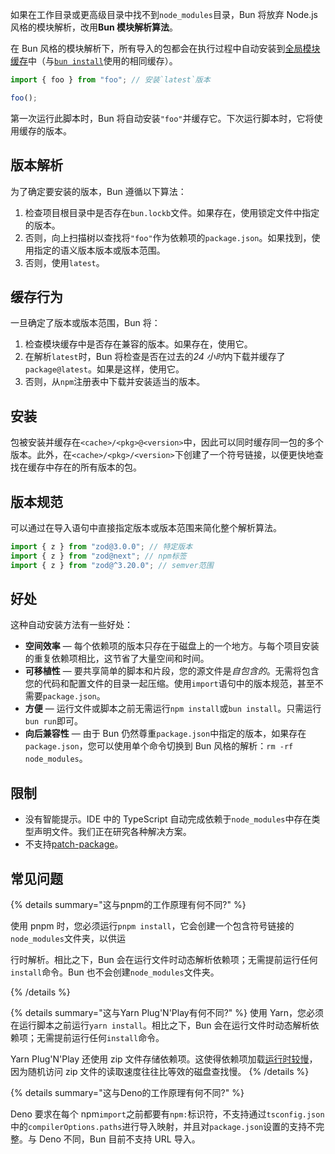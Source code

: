 如果在工作目录或更高级目录中找不到`node_modules`目录，Bun 将放弃 Node.js 风格的模块解析，改用**Bun 模块解析算法**。

在 Bun 风格的模块解析下，所有导入的包都会在执行过程中自动安装到[全局模块缓存](/docs/install/cache)中（与[`bun install`](/docs/cli/install)使用的相同缓存）。

```ts
import { foo } from "foo"; // 安装`latest`版本

foo();
```

第一次运行此脚本时，Bun 将自动安装`"foo"`并缓存它。下次运行脚本时，它将使用缓存的版本。

## 版本解析

为了确定要安装的版本，Bun 遵循以下算法：

1. 检查项目根目录中是否存在`bun.lockb`文件。如果存在，使用锁定文件中指定的版本。
2. 否则，向上扫描树以查找将`"foo"`作为依赖项的`package.json`。如果找到，使用指定的语义版本版本或版本范围。
3. 否则，使用`latest`。

## 缓存行为

一旦确定了版本或版本范围，Bun 将：

1. 检查模块缓存中是否存在兼容的版本。如果存在，使用它。
2. 在解析`latest`时，Bun 将检查是否在过去的*24 小时*内下载并缓存了`package@latest`。如果是这样，使用它。
3. 否则，从`npm`注册表中下载并安装适当的版本。

## 安装

包被安装并缓存在`<cache>/<pkg>@<version>`中，因此可以同时缓存同一包的多个版本。此外，在`<cache>/<pkg>/<version>`下创建了一个符号链接，以便更快地查找在缓存中存在的所有版本的包。

## 版本规范

可以通过在导入语句中直接指定版本或版本范围来简化整个解析算法。

```ts
import { z } from "zod@3.0.0"; // 特定版本
import { z } from "zod@next"; // npm标签
import { z } from "zod@^3.20.0"; // semver范围
```

## 好处

这种自动安装方法有一些好处：

- **空间效率** — 每个依赖项的版本只存在于磁盘上的一个地方。与每个项目安装的重复依赖项相比，这节省了大量空间和时间。
- **可移植性** — 要共享简单的脚本和片段，您的源文件是*自包含的*。无需将包含您的代码和配置文件的目录一起压缩。使用`import`语句中的版本规范，甚至不需要`package.json`。
- **方便** — 运行文件或脚本之前无需运行`npm install`或`bun install`。只需运行`bun run`即可。
- **向后兼容性** — 由于 Bun 仍然尊重`package.json`中指定的版本，如果存在`package.json`，您可以使用单个命令切换到 Bun 风格的解析：`rm -rf node_modules`。

## 限制

- 没有智能提示。IDE 中的 TypeScript 自动完成依赖于`node_modules`中存在类型声明文件。我们正在研究各种解决方案。
- 不支持[patch-package](https://github.com/ds300/patch-package)。

## 常见问题

{% details summary="这与pnpm的工作原理有何不同?" %}

使用 pnpm 时，您必须运行`pnpm install`，它会创建一个包含符号链接的`node_modules`文件夹，以供运

行时解析。相比之下，Bun 会在运行文件时动态解析依赖项；无需提前运行任何`install`命令。Bun 也不会创建`node_modules`文件夹。

{% /details %}

{% details summary="这与Yarn Plug'N'Play有何不同?" %}
使用 Yarn，您必须在运行脚本之前运行`yarn install`。相比之下，Bun 会在运行文件时动态解析依赖项；无需提前运行任何`install`命令。

Yarn Plug'N'Play 还使用 zip 文件存储依赖项。这使得依赖项加载[运行时较慢](https://twitter.com/jarredsumner/status/1458207919636287490)，因为随机访问 zip 文件的读取速度往往比等效的磁盘查找慢。
{% /details %}

{% details summary="这与Deno的工作原理有何不同?" %}

Deno 要求在每个 npm`import`之前都要有`npm:`标识符，不支持通过`tsconfig.json`中的`compilerOptions.paths`进行导入映射，并且对`package.json`设置的支持不完整。与 Deno 不同，Bun 目前不支持 URL 导入。
